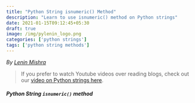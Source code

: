 ```yaml
---
title: "Python String isnumeric() Method"
description: "Learn to use isnumeric() method on Python strings"
date: 2021-01-15T09:12:45+05:30
draft: true
image: /img/pylenin_logo.png
categories: ['python strings']
tags: ['python string methods']
---
```

<div class="sharethis-inline-follow-buttons"></div>

*By [Lenin Mishra](https://www.pylenin.com/authors/#lenin-mishra)*

> If you prefer to watch Youtube videos over reading blogs, check out our [video on Python strings here](https://youtu.be/MXdNMo_f95I). 

##### Python String `isnumeric()` method
